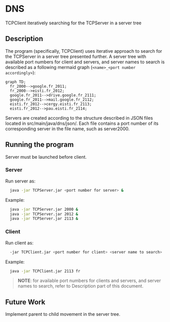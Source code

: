 # DNS
TCPClient iteratively searching for the TCPServer in a server tree

## Description

The program (specifically, TCPClient) uses iterative approach to search for the TCPServer in a server tree presented further.
A server tree with available port numbers for client and servers, and server names to search is described as a following mermaid graph (```<name>_<port number accordingly>```):
```mermaid
graph TD;
  fr_2000-->google.fr_2011;		
  fr_2000-->eisti.fr_2012;
  google.fr_2011-->drive.google.fr_2111;	
  google.fr_2011-->mail.google.fr_2112;	
  eisti.fr_2012-->cergy.eisti.fr_2113;
  eisti.fr_2012-->pau.eisti.fr_2114;
```
  
Servers are created according to the structure described in JSON files located in src/main/java/dns/json/. Each file contains a port number of its corresponding server in the file name, such as server2000.


## Running the program

Server must be launched before client.

### Server
Run server as:  
```bash 
  java -jar TCPServer.jar <port number for server> &
```

Example:
```bash
  java -jar TCPServer.jar 2000 &
  java -jar TCPServer.jar 2012 &
  java -jar TCPServer.jar 2113 &
```

### Client
Run client as:  
```bash 
  -jar TCPClient.jar <port number for client> <server name to search>
```
Example:
```bash
  java -jar TCPClient.jar 2113 fr
```
	
> **NOTE**: for available port numbers for clients and servers, and server names to search, refer to Description part of this document.


## Future Work
Implement parent to child movement in the server tree.
